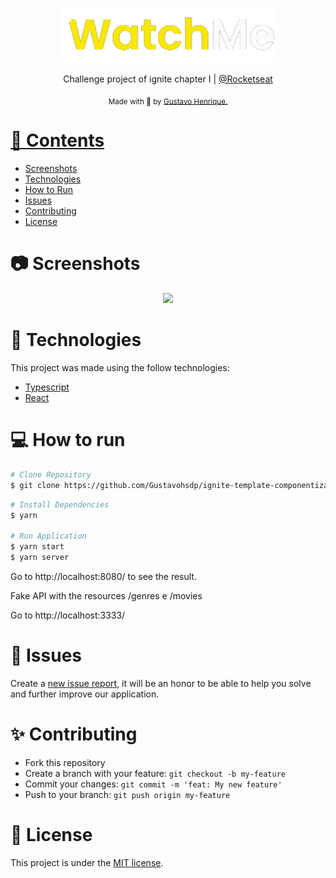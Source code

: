 <p align="center">
  <img src=".github/logo.png" alt="Logo" width="350" />
</p>

<p align="center">
  Challenge project of ignite chapter I | <a href="https://github.com/Rocketseat">@Rocketseat</a>
</p>

<div align="center">
  <sub> Made with 💜 by
    <a href="https://github.com/Gustavohsdp">Gustavo Henrique.
  </sub>
</div>

# 📌 Contents

* [Screenshots](#camera-screenshots) 
* [Technologies](#rocket-technologies) 
* [How to Run](#computer-how-to-run)
* [Issues](#bug-issues)
* [Contributing](#sparkles-contributing)
* [License](#page_facing_up-license)

# :camera: Screenshots
<div align="center">
   <img src=".github/WatchMe.mp4">
</div>

# :rocket: Technologies
This project was made using the follow technologies:

* [Typescript](https://www.typescriptlang.org)
* [React](https://reactjs.org)

# :computer: How to run

```bash
# Clone Repository
$ git clone https://github.com/Gustavohsdp/ignite-template-componentizando-a-aplicacao
```

```bash
# Install Dependencies
$ yarn

# Run Application
$ yarn start
$ yarn server
```
Go to http://localhost:8080/ to see the result.

Fake API with the resources /genres e /movies

Go to http://localhost:3333/

# :bug: Issues

Create a <a href="https://github.com/Gustavohsdp/ignite-template-componentizando-a-aplicacao/issues">new issue report</a>, it will be an honor to be able to help you solve and further improve our application.

# :sparkles: Contributing

- Fork this repository
- Create a branch with your feature: `git checkout -b my-feature`
- Commit your changes: `git commit -m 'feat: My new feature'`
- Push to your branch: `git push origin my-feature`

# :page_facing_up: License

This project is under the [MIT license](LICENSE).